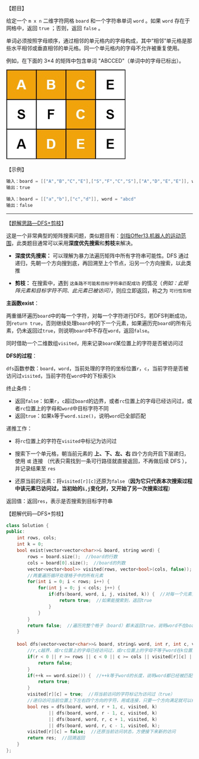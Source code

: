 【题目】

给定一个 `m x n` 二维字符网格 `board` 和一个字符串单词 `word` 。如果 `word` 存在于网格中，返回 `true` ；否则，返回 `false` 。

单词必须按照字母顺序，通过相邻的单元格内的字母构成，其中“相邻”单元格是那些水平相邻或垂直相邻的单元格。同一个单元格内的字母不允许被重复使用。

例如，在下面的 3×4 的矩阵中包含单词 "ABCCED"（单词中的字母已标出）。

![](.\DFS\剑指Offer12.矩阵中的路径_M\word2.jpg)

【示例】

```c++
输入：board = [["A","B","C","E"],["S","F","C","S"],["A","D","E","E"]], word = "ABCCED"
输出：true
```

```c++
输入：board = [["a","b"],["c","d"]], word = "abcd"
输出：false
```

---

【[题解思路—DFS+剪枝](https://leetcode-cn.com/problems/ju-zhen-zhong-de-lu-jing-lcof/solution/mian-shi-ti-12-ju-zhen-zhong-de-lu-jing-shen-du-yo/)】

这是一个非常典型的矩阵搜索问题，类似题目有：[剑指Offer13.机器人的运动范围](https://github.com/Yorkzhang19961122/LeetCodeNotebook/blob/main/%E5%89%91%E6%8C%87Offer/%E5%89%91%E6%8C%87Offer13.%E6%9C%BA%E5%99%A8%E4%BA%BA%E7%9A%84%E8%BF%90%E5%8A%A8%E8%8C%83%E5%9B%B4_M.md)，此类题目通常可以采用**深度优先搜索**和**剪枝**来解决。

* **深度优先搜索：** 可以理解为暴力法遍历矩阵中所有字符串可能性。DFS 通过递归，先朝一个方向搜到底，再回溯至上个节点，沿另一个方向搜索，以此类推

* **剪枝：** 在搜索中，遇到 `这条路不可能和目标字符串匹配成功` 的情况（*例如：此矩阵元素和目标字符不同、此元素已被访问）*，则应立即返回，称之为 `可行性剪枝`

**主函数exist**：

两重循环遍历`board`中的每一个字符，对每一个字符进行DFS，若DFS判断成功，则`return true`，否则继续处理`board`中的下一个元素，如果遍历完`board`的所有元素，仍未返回过`true`，则说明`board`中不存在`word`，返回`false`。

同时借助一个二维数组`visited`，用来记录`board`某位置上的字符是否被访问过

**DFS的过程**：

`dfs`函数参数：`board`，`word`，当前处理的字符的坐标位置`r`，`c`，当前字符是否被访问过`visited`，当前字符在`word`中的下标索引`k`

终止条件：

* 返回`false`：如果`r`，`c`超过`board`的边界，或者`rc`位置上的字母已经访问过，或者`rc`位置上的字母和`word`中目标字符不同
* 返回`true`：如果`k`等于`word.size()`，说明`word`已全部匹配

递推工作：

* 将`rc`位置上的字符在`visited`中标记为访问过

* 搜索下一个单元格，朝当前元素的 **上、下、左、右** 四个方向开启下层递归，使用 `或` 连接 （代表只需找到一条可行路径就直接返回，不再做后续 DFS ），并记录结果至 `res`
* 还原当前的元素：将`visited[r][c]`还原为`false`（**因为它只代表本次搜索过程中该元素已访问过，当初始的`i,j`变化时，又开始了另一次搜索过程**）

返回值：返回`res`，表示是否搜索到目标字符串

【题解代码—DFS+剪枝】

```c++
class Solution {
public:
    int rows, cols;  
    int k = 0;
    bool exist(vector<vector<char>>& board, string word) {
        rows = board.size();  //board的行数
        cols = board[0].size();  //board的列数
        vector<vector<bool>> visited(rows, vector<bool>(cols, false));  //visited数组用来记录格子中元素是否被访问过
        //两重遍历循环处理格子中的所有元素
        for(int i = 0; i < rows; i++) {
            for(int j = 0; j < cols; j++) {
                if(dfs(board, word, i, j, visited, k)) {  //对每一个元素，都进行dfs，判断是否能搜索到目标字串
                    return true;  //如果能搜索到，返回true
                }
            }
        }
        return false;  //遍历完整个格子（board）都未返回true，说明word不在board中连续存在
    }
    
    bool dfs(vector<vector<char>>& board, string& word, int r, int c, vector<vector<bool>>& visited, int k) {
        //r,c越界，或rc位置上的字母已经访问过，或rc位置上的字母不等于word在k位置上的字母
        if(r < 0 || r >= rows || c < 0 || c >= cols || visited[r][c] || board[r][c] != word[k]) {
            return false;
        }
        if(++k == word.size()) {  //++k等于word的长度，说明word都已经被匹配上了，注意此处的前置自增
            return true;
        }
        visited[r][c] = true;  //将当前访问的字符标记为访问过（true）
        //递归访问当前位置上下左右四个方向的字符，用或连接，只要一个方向满足就可以继续
        bool res = dfs(board, word, r + 1, c, visited, k)   
                || dfs(board, word, r - 1, c, visited, k) 
                || dfs(board, word, r, c + 1, visited, k) 
                || dfs(board, word, r, c - 1, visited, k);
        visited[r][c] = false;  //还原当前访问状态，方便接下来新的访问
        return res;  //回溯返回
    }
};
```

